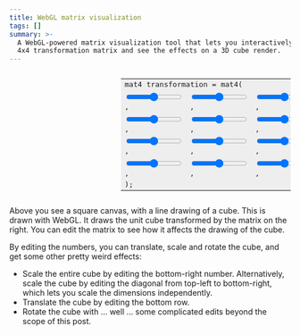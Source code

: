 ```yaml
---
title: WebGL matrix visualization
tags: []
summary: >-
  A WebGL-powered matrix visualization tool that lets you interactively edit a
  4x4 transformation matrix and see the effects on a 3D cube render.
---
```



<style>
    input[type=range] {
      max-width: 100px;
    }
</style>
<div style="display: flex;">
  <canvas id="matrix_viz" width="400" height="400" style="width: 200px; height: 200px;"></canvas>
  <table style="font-family: monospace; background: #eee;">
    <tr>
      <td colspan="4">mat4 transformation = mat4(</td>
    </tr>
    <tr>
      <td><input type="range" id="mat_0_0" min="-2" max="2" step="0.01" /><span id="show_0_0"></span>, </td>
      <td><input type="range" id="mat_0_1" min="-2" max="2" step="0.01" /><span id="show_0_1"></span>, </td>
      <td><input type="range" id="mat_0_2" min="-2" max="2" step="0.01" /><span id="show_0_2"></span>, </td>
      <td><input type="range" id="mat_0_3" min="-2" max="2" step="0.01" /><span id="show_0_3"></span>, </td>
    </tr>
    <tr>
      <td><input type="range" id="mat_1_0" min="-2" max="2" step="0.01" /><span id="show_1_0"></span>, </td>
      <td><input type="range" id="mat_1_1" min="-2" max="2" step="0.01" /><span id="show_1_1"></span>, </td>
      <td><input type="range" id="mat_1_2" min="-2" max="2" step="0.01" /><span id="show_1_2"></span>, </td>
      <td><input type="range" id="mat_1_3" min="-2" max="2" step="0.01" /><span id="show_1_3"></span>, </td>
    </tr>
    <tr>
      <td><input type="range" id="mat_2_0" min="-2" max="2" step="0.01" /><span id="show_2_0"></span>, </td>
      <td><input type="range" id="mat_2_1" min="-2" max="2" step="0.01" /><span id="show_2_1"></span>, </td>
      <td><input type="range" id="mat_2_2" min="-2" max="2" step="0.01" /><span id="show_2_2"></span>, </td>
      <td><input type="range" id="mat_2_3" min="-2" max="2" step="0.01" /><span id="show_2_3"></span>, </td>
    </tr>
    <tr>
      <td><input type="range" id="mat_3_0" min="-2" max="2" step="0.01" /><span id="show_3_0"></span>, </td>
      <td><input type="range" id="mat_3_1" min="-2" max="2" step="0.01" /><span id="show_3_1"></span>, </td>
      <td><input type="range" id="mat_3_2" min="-2" max="2" step="0.01" /><span id="show_3_2"></span>, </td>
      <td><input type="range" id="mat_3_3" min="-2" max="2" step="0.01" /><span id="show_3_3"></span>, </td>
    </tr>
    <tr>
      <td colspan="4">);</td>
    </tr>
  </table>
</div>

<script id="vertex-shader" type="x-shader/x-vertex">
  uniform mat4 transformation;
  attribute vec4 coord;
  void main(void) {
    gl_Position = transformation * coord;
  }
</script>

<script>
  const matrixVizEl = document.getElementById("matrix_viz");
  const gl = matrixVizEl.getContext("webgl");

  const vertBuffer = gl.createBuffer();
  gl.bindBuffer(gl.ARRAY_BUFFER, vertBuffer);
  gl.bufferData(gl.ARRAY_BUFFER, new Float32Array([
    // back face
     0.5, 0.5, 0.5, 1,   0.5,-0.5, 0.5, 1,
     0.5,-0.5, 0.5, 1,  -0.5,-0.5, 0.5, 1,
    -0.5,-0.5, 0.5, 1,  -0.5, 0.5, 0.5, 1,
    -0.5, 0.5, 0.5, 1,   0.5, 0.5, 0.5, 1,

    // front face
     0.5, 0.5,-0.5, 1,   0.5,-0.5,-0.5, 1,
     0.5,-0.5,-0.5, 1,  -0.5,-0.5,-0.5, 1,
    -0.5,-0.5,-0.5, 1,  -0.5, 0.5,-0.5, 1,
    -0.5, 0.5,-0.5, 1,   0.5, 0.5,-0.5, 1,

    // joins
     0.5, 0.5, 0.5, 1,   0.5, 0.5,-0.5, 1,
     0.5,-0.5, 0.5, 1,   0.5,-0.5,-0.5, 1,
    -0.5,-0.5, 0.5, 1,  -0.5,-0.5,-0.5, 1,
    -0.5, 0.5, 0.5, 1,  -0.5, 0.5,-0.5, 1,
  ]), gl.STATIC_DRAW);

  const vertShader = gl.createShader(gl.VERTEX_SHADER);
  gl.shaderSource(vertShader, document.getElementById("vertex-shader").innerText);
  gl.compileShader(vertShader);
  if (!gl.getShaderParameter(vertShader, gl.COMPILE_STATUS)) {
    console.error("Error compiling vertex shader", gl.getShaderInfoLog(vertShader));
  }

  const fragShader = gl.createShader(gl.FRAGMENT_SHADER);
  gl.shaderSource(fragShader, "void main(void) { gl_FragColor = vec4(1.0, 1.0, 1.0, 1.0); }");
  gl.compileShader(fragShader);
  if (!gl.getShaderParameter(fragShader, gl.COMPILE_STATUS)) {
    console.error("Error compiling fragment shader", gl.getShaderInfoLog(fragShader));
  }

  const prog = gl.createProgram();
  gl.attachShader(prog, vertShader);
  gl.attachShader(prog, fragShader);
  gl.linkProgram(prog);
  if (!gl.getProgramParameter(prog, gl.LINK_STATUS)) {
    console.error("Error linking program", gl.getProgramInfoLog(prog));
  }
  gl.useProgram(prog);

  const coordLoc = gl.getAttribLocation(prog, "coord");
  gl.vertexAttribPointer(coordLoc, 4, gl.FLOAT, false, 0, 0);
  gl.enableVertexAttribArray(coordLoc);

  const transformationLoc = gl.getUniformLocation(prog, "transformation");

  gl.clearColor(0.5,0,0.5,1);

  let mat = [
    1.0, 0.0, 0.0, 0.0,
    0.0, 1.0, 0.0, 0.0,
    0.3, 0.3, 1.0, 0.1,
    0.0, 0.0, 0.0, 1.0
  ];
  function redraw() {
    gl.uniformMatrix4fv(transformationLoc, false, new Float32Array(mat));
    
    gl.clear(gl.COLOR_BUFFER_BIT);
    gl.drawArrays(gl.LINES, 0, 24);
  }
  redraw();
  [0,1,2,3].forEach(function(i) {
    [0,1,2,3].forEach(function(j) {
      const el = document.getElementById("mat_"+i+"_"+j);
      const showEl = document.getElementById("show_"+i+"_"+j);
      const ix = i*4 + j;
      el.value = mat[ix];
      showEl.innerText = mat[ix];
      el.addEventListener("input", function(ev) {
        mat[ix] = el.value;
        showEl.innerText = mat[ix];
        redraw();
      });
    });
  });
</script>

Above you see a square canvas, with a line drawing of a cube.
This is drawn with WebGL.
It draws the unit cube transformed by the matrix on the right.
You can edit the matrix to see how it affects the drawing of the cube.

By editing the numbers, you can translate, scale and rotate the cube,
and get some other pretty weird effects:

* Scale the entire cube by editing the bottom-right number.
  Alternatively, scale the cube by editing the diagonal from top-left to bottom-right,
  which lets you scale the dimensions independently.
* Translate the cube by editing the bottom row.
* Rotate the cube with ... well ... some complicated edits beyond the scope of this post.

